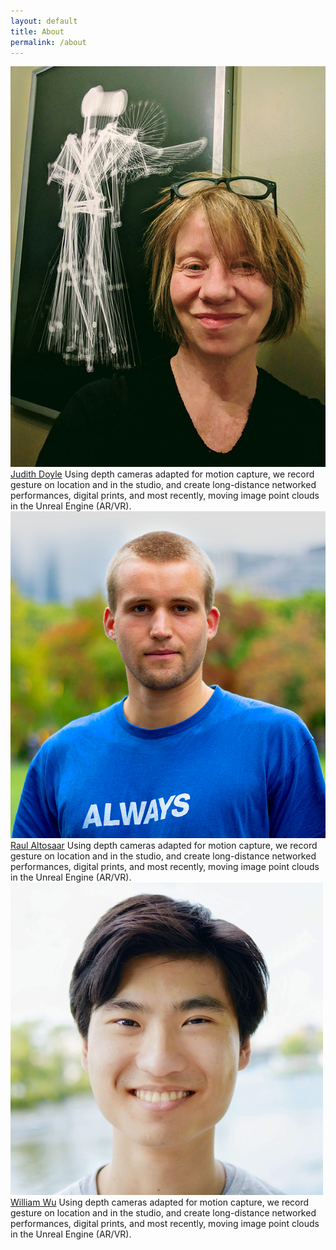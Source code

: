 ```yaml
---
layout: default
title: About
permalink: /about
---
```

<section>
<article class="project about">

<img id="headshot" src="assets/img/pages/about/judith-doyle.jpg">
<a href="http://readingpictures.com/" target="_blank">Judith Doyle</a> Using depth cameras adapted for motion capture, we record gesture on location and in the studio, and create long-distance networked performances, digital prints, and most recently, moving image point clouds in the Unreal Engine (AR/VR). 

<img id="headshot" src="assets/img/pages/about/raul-altosaar.jpg">
<a href="https://raul.earth/" target="_blank">Raul Altosaar</a> Using depth cameras adapted for motion capture, we record gesture on location and in the studio, and create long-distance networked performances, digital prints, and most recently, moving image point clouds in the Unreal Engine (AR/VR).

<img id="headshot" src="assets/img/pages/about/william-wu.jpg">
<a href="https://willy-vvu.github.io/" target="_blank">William Wu</a> Using depth cameras adapted for motion capture, we record gesture on location and in the studio, and create long-distance networked performances, digital prints, and most recently, moving image point clouds in the Unreal Engine (AR/VR).

</article>
</section>